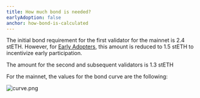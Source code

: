 ```yaml
---
title: How much bond is needed?
earlyAdoption: false
anchor: how-bond-is-calculated
---
```


The initial bond requirement for the first validator for the mainnet is 2.4 stETH. However, for [Early Adopters](https://operatorportal.lido.fi/modules/community-staking-module#block-ef60a1fa96ae4c7995dd7794de2a3e22), this amount is reduced to 1.5 stETH to incentivize early participation.

The amount for the second and subsequent validators is 1.3 stETH

For the mainnet, the values for the bond curve are the following:

![curve.png](/assets/mainnet-curve-common.png)
